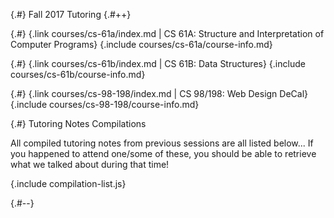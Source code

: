 
{.#} Fall 2017 Tutoring
{.#++}

{.#} {.link courses/cs-61a/index.md | CS 61A: Structure and Interpretation of Computer&nbsp;Programs}
{.include courses/cs-61a/course-info.md}

{.#} {.link courses/cs-61b/index.md | CS 61B: Data Structures}
{.include courses/cs-61b/course-info.md}

{.#} {.link courses/cs-98-198/index.md | CS 98/198: Web&nbsp;Design&nbsp;DeCal}
{.include courses/cs-98-198/course-info.md}

{.#} Tutoring Notes Compilations

All compiled tutoring notes from previous sessions are all listed below... If you happened to attend one/some of these, you should be able to retrieve what we talked about during that time!

{.include compilation-list.js}

{.#--}
